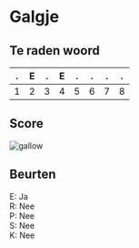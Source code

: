# Galgje

## Te raden woord

|.|E|.|E|.|.|.|.|
|-|-|-|-|-|-|-|-|
|1|2|3|4|5|6|7|8|

## Score
![gallow](./images/5.png)

## Beurten
E: Ja  
R: Nee  
P: Nee  
S: Nee  
K: Nee